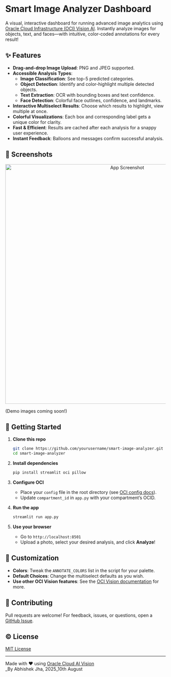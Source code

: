 # Smart Image Analyzer Dashboard

A visual, interactive dashboard for running advanced image analytics using [Oracle Cloud Infrastructure (OCI) Vision AI](https://docs.oracle.com/en-us/iaas/Content/ai-vision/home.htm). Instantly analyze images for objects, text, and faces—with intuitive, color-coded annotations for every result!

## ✨ Features

- **Drag-and-drop Image Upload**: PNG and JPEG supported.
- **Accessible Analysis Types**:
  - **Image Classification**: See top-5 predicted categories.
  - **Object Detection**: Identify and color-highlight multiple detected objects.
  - **Text Extraction**: OCR with bounding boxes and text confidence.
  - **Face Detection**: Colorful face outlines, confidence, and landmarks.
- **Interactive Multiselect Results**: Choose which results to highlight, view multiple at once.
- **Colorful Visualizations**: Each box and corresponding label gets a unique color for clarity.
- **Fast & Efficient**: Results are cached after each analysis for a snappy user experience.
- **Instant Feedback**: Balloons and messages confirm successful analysis.

## 📸 Screenshots

<p align="center">
  <img src="https://user-images.githubusercontent.com/AJSANU/OCI-AI-VISION/ImageClassification.png" width="750" alt="App Screenshot">
</p>

(Demo images coming soon!)

## 🚀 Getting Started

1. **Clone this repo**

    ```bash
    git clone https://github.com/yourusername/smart-image-analyzer.git
    cd smart-image-analyzer
    ```

2. **Install dependencies**
    ```bash
    pip install streamlit oci pillow
    ```

3. **Configure OCI**
    - Place your `config` file in the root directory (see [OCI config docs](https://docs.oracle.com/en-us/iaas/Content/API/SDKDocs/pythonsdkconfig.htm)).
    - Update `compartment_id` in `app.py` with your compartment’s OCID.

4. **Run the app**
    ```bash
    streamlit run app.py
    ```

5. **Use your browser**  
    - Go to `http://localhost:8501`
    - Upload a photo, select your desired analysis, and click **Analyze**!

## 🧩 Customization

- **Colors**: Tweak the `ANNOTATE_COLORS` list in the script for your palette.
- **Default Choices**: Change the multiselect defaults as you wish.
- **Use other OCI Vision features**: See the [OCI Vision documentation](https://docs.oracle.com/en-us/iaas/Content/ai-vision/home.htm) for more.

## 🤝 Contributing

Pull requests are welcome! For feedback, issues, or questions, open a [GitHub Issue](https://github.com/yourusername/smart-image-analyzer/issues).

## © License

[MIT License](LICENSE)

---

Made with ❤️ using [Oracle Cloud AI Vision](https://docs.oracle.com/en-us/iaas/Content/ai-vision/home.htm)  
_By Abhishek Jha, 2025_10th August
